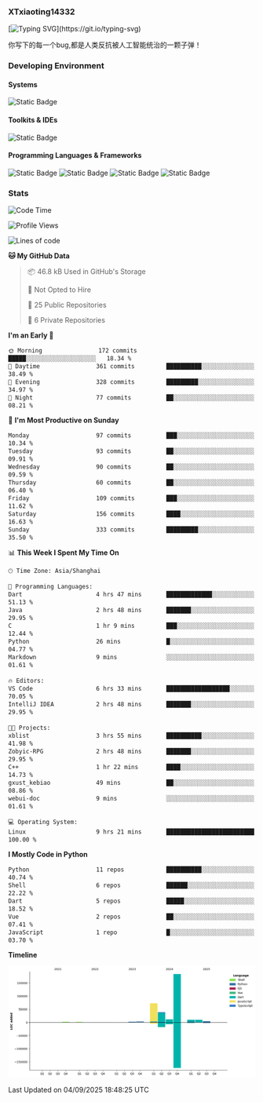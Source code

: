 ### XTxiaoting14332

[![Typing SVG](https://readme-typing-svg.herokuapp.com?font=JetBrians+Mono&pause=1000&random=false&width=435&lines=Hello+World!)](https://git.io/typing-svg)

你写下的每一个bug,都是人类反抗被人工智能统治的一颗子弹！

### Developing Environment

#### Systems

![Static Badge](https://img.shields.io/badge/Ubuntu-%20?style=flat-square&logo=ubuntu&logoColor=white&color=E34F26)

#### Toolkits & IDEs

![Static Badge](https://img.shields.io/badge/Visual%20Studio%20Code-%20?style=flat-square&logo=visualstudiocode&logoColor=white&color=blue)

#### Programming Languages & Frameworks

![Static Badge](https://img.shields.io/badge/Dart-%20?style=flat-square&logo=dart&logoColor=white&color=0175C2)
![Static Badge](https://img.shields.io/badge/Flutter-%20?style=flat-square&logo=flutter&logoColor=white&color=02569B)
![Static Badge](https://img.shields.io/badge/Python-%20?style=flat-square&logo=python&logoColor=white&color=E7A781)
![Static Badge](https://img.shields.io/badge/Bash%20Shell-%20?style=flat-square&logo=shell&logoColor=white&color=49D868)

### Stats

<!--START_SECTION:waka-->
![Code Time](http://img.shields.io/badge/Code%20Time-427%20hrs%206%20mins-blue)

![Profile Views](http://img.shields.io/badge/Profile%20Views-0-blue)

![Lines of code](https://img.shields.io/badge/From%20Hello%20World%20I%27ve%20Written-339.4%20thousand%20lines%20of%20code-blue)

**🐱 My GitHub Data** 

> 📦 46.8 kB Used in GitHub's Storage 
 > 
> 🚫 Not Opted to Hire
 > 
> 📜 25 Public Repositories 
 > 
> 🔑 6 Private Repositories 
 > 
**I'm an Early 🐤** 

```text
🌞 Morning                172 commits         █████░░░░░░░░░░░░░░░░░░░░   18.34 % 
🌆 Daytime                361 commits         ██████████░░░░░░░░░░░░░░░   38.49 % 
🌃 Evening                328 commits         █████████░░░░░░░░░░░░░░░░   34.97 % 
🌙 Night                  77 commits          ██░░░░░░░░░░░░░░░░░░░░░░░   08.21 % 
```
📅 **I'm Most Productive on Sunday** 

```text
Monday                   97 commits          ███░░░░░░░░░░░░░░░░░░░░░░   10.34 % 
Tuesday                  93 commits          ██░░░░░░░░░░░░░░░░░░░░░░░   09.91 % 
Wednesday                90 commits          ██░░░░░░░░░░░░░░░░░░░░░░░   09.59 % 
Thursday                 60 commits          ██░░░░░░░░░░░░░░░░░░░░░░░   06.40 % 
Friday                   109 commits         ███░░░░░░░░░░░░░░░░░░░░░░   11.62 % 
Saturday                 156 commits         ████░░░░░░░░░░░░░░░░░░░░░   16.63 % 
Sunday                   333 commits         █████████░░░░░░░░░░░░░░░░   35.50 % 
```


📊 **This Week I Spent My Time On** 

```text
🕑︎ Time Zone: Asia/Shanghai

💬 Programming Languages: 
Dart                     4 hrs 47 mins       █████████████░░░░░░░░░░░░   51.13 % 
Java                     2 hrs 48 mins       ███████░░░░░░░░░░░░░░░░░░   29.95 % 
C                        1 hr 9 mins         ███░░░░░░░░░░░░░░░░░░░░░░   12.44 % 
Python                   26 mins             █░░░░░░░░░░░░░░░░░░░░░░░░   04.77 % 
Markdown                 9 mins              ░░░░░░░░░░░░░░░░░░░░░░░░░   01.61 % 

🔥 Editors: 
VS Code                  6 hrs 33 mins       ██████████████████░░░░░░░   70.05 % 
IntelliJ IDEA            2 hrs 48 mins       ███████░░░░░░░░░░░░░░░░░░   29.95 % 

🐱‍💻 Projects: 
xblist                   3 hrs 55 mins       ██████████░░░░░░░░░░░░░░░   41.98 % 
Zobyic-RPG               2 hrs 48 mins       ███████░░░░░░░░░░░░░░░░░░   29.95 % 
C++                      1 hr 22 mins        ████░░░░░░░░░░░░░░░░░░░░░   14.73 % 
gxust_kebiao             49 mins             ██░░░░░░░░░░░░░░░░░░░░░░░   08.86 % 
webui-doc                9 mins              ░░░░░░░░░░░░░░░░░░░░░░░░░   01.61 % 

💻 Operating System: 
Linux                    9 hrs 21 mins       █████████████████████████   100.00 % 
```

**I Mostly Code in Python** 

```text
Python                   11 repos            ██████████░░░░░░░░░░░░░░░   40.74 % 
Shell                    6 repos             ██████░░░░░░░░░░░░░░░░░░░   22.22 % 
Dart                     5 repos             █████░░░░░░░░░░░░░░░░░░░░   18.52 % 
Vue                      2 repos             ██░░░░░░░░░░░░░░░░░░░░░░░   07.41 % 
JavaScript               1 repo              █░░░░░░░░░░░░░░░░░░░░░░░░   03.70 % 
```



**Timeline**

![Lines of Code chart](https://raw.githubusercontent.com/XTxiaoting14332/XTxiaoting14332/main/assets/bar_graph.png)


 Last Updated on 04/09/2025 18:48:25 UTC
<!--END_SECTION:waka-->